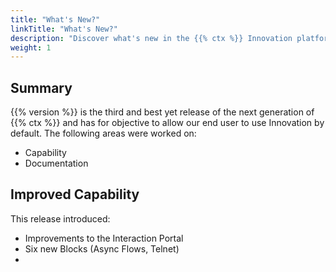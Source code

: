 ```yaml
---
title: "What's New?"
linkTitle: "What's New?"
description: "Discover what's new in the {{% ctx %}} Innovation platform."
weight: 1
---
```


## Summary

{{% version %}} is the third and best yet release of the next generation of {{% ctx %}} and has for objective to allow our end user to use Innovation by default. The following areas were worked on:
 * Capability
 * Documentation

## Improved Capability
This release introduced:
 * Improvements to the Interaction Portal
 * Six new Blocks (Async Flows, Telnet)
 * 